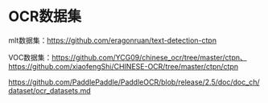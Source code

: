 # OCR数据集


mlt数据集：https://github.com/eragonruan/text-detection-ctpn

VOC数据集：https://github.com/YCG09/chinese_ocr/tree/master/ctpn、https://github.com/xiaofengShi/CHINESE-OCR/tree/master/ctpn/ctpn

https://github.com/PaddlePaddle/PaddleOCR/blob/release/2.5/doc/doc_ch/dataset/ocr_datasets.md